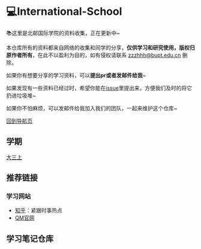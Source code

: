 # 💻International-School

📚这里是北邮国际学院的资料收集，正在更新中~

本仓库所有的资料都来自网络的收集和同学的分享，**仅供学习和研究使用，版权归原作者所有**，在此不以盈利为目的，如有侵权请联系 [zzzhhh@bupt.edu.cn](zzzhhh@bupt.edu.cn) 删除。

如果你有想要分享的学习资料，可以**提出pr或者发邮件给我**~

如果发现有一些资料已经过时，希望你能在[issue](https://github.com/BUPT-study-materials/Software-Engeering/issues)里提出来，方便我们及时的将它扔进垃圾堆~

如果你不怕麻烦，可以发邮件给我加入我们的团队，一起来维护这个仓库~

[回到导航页](https://github.com/BUPT-study-materials/BUPTStudyMaterials)

## 学期

 [大三上](大三上/)
 
 

## 推荐链接

### 学习网站

- [知乎](www.zhihu.com)：紧跟时事热点
- [QM官网](qmplus.qmul.ac.uk)


## 学习笔记仓库

